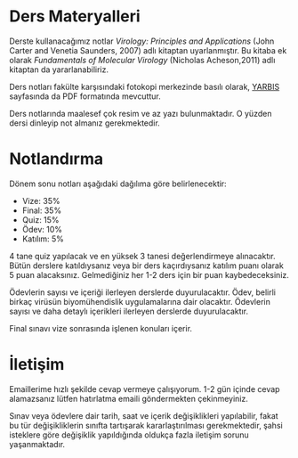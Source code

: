 # Ders Materyalleri

Derste kullanacağımız notlar *Virology: Principles and Applications* (John Carter and Venetia Saunders, 2007) adlı kitaptan uyarlanmıştır. Bu kitaba ek olarak *Fundamentals of Molecular Virology* (Nicholas Acheson,2011) adlı kitaptan da yararlanabiliriz. 

Ders notları fakülte karşısındaki fotokopi merkezinde basılı olarak, [YARBIS](http://yarbis.yildiz.edu.tr/alyilmaz/course/viewCourse/id/6392) sayfasında da PDF formatında mevcuttur.

Ders notlarında maalesef çok resim ve az yazı bulunmaktadır. O yüzden dersi dinleyip not almanız gerekmektedir.

# Notlandırma

Dönem sonu notları aşağıdaki dağılıma göre belirlenecektir:

* Vize: 35%
* Final: 35%
* Quiz: 15%
* Ödev: 10%
* Katılım: 5%

4 tane quiz yapılacak ve en yüksek 3 tanesi değerlendirmeye alınacaktır. Bütün derslere katıldıysanız veya bir ders kaçırdıysanız katılım puanı olarak 5 puan alacaksınız. Gelmediğiniz her 1-2 ders için bir puan kaybedeceksiniz.

Ödevlerin sayısı ve içeriği ilerleyen derslerde duyurulacaktır. Ödev, belirli birkaç virüsün biyomühendislik uygulamalarına dair olacaktır. Ödevlerin sayısı ve daha detaylı içerikleri ilerleyen derslerde duyurulacaktır. 

Final sınavı vize sonrasında işlenen konuları içerir.

# İletişim

Emaillerime hızlı şekilde cevap vermeye çalışıyorum. 1-2 gün içinde cevap alamazsanız lütfen hatırlatma emaili göndermekten çekinmeyiniz.

Sınav veya ödevlere dair tarih, saat ve içerik değişiklikleri yapılabilir, fakat bu tür değişikliklerin sınıfta tartışarak kararlaştırılması gerekmektedir, şahsi isteklere göre değişiklik yapıldığında oldukça fazla iletişim sorunu yaşanmaktadır.
